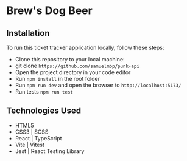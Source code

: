 # Brew's Dog Beer

## Installation

To run this ticket tracker application locally, follow these steps:

-   Clone this repository to your local machine:
-   git clone `https://github.com/samuelmbp/punk-api`
-   Open the project directory in your code editor
-   Run `npm install` in the root folder
-   Run `npm run dev` and open the browser to `http://localhost:5173/`
-   Run tests `npm run test`

## Technologies Used

-   HTML5
-   CSS3 | SCSS
-   React | TypeScript
-   Vite | Vitest
-   Jest | React Testing Library
